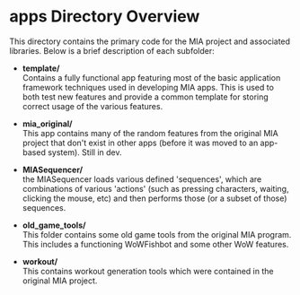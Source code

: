 # apps Directory Overview

This directory contains the primary code for the MIA project and associated libraries. Below is a brief description of each subfolder:
  
- **template/**  
  Contains a fully functional app featuring most of the basic application framework techniques used in developing MIA apps. This is used to both test new features and provide a common template for storing correct usage of the various features.

- **mia_original/**  
  This app contains many of the random features from the original MIA project that don't exist in other apps (before it was moved to an app-based system). Still in dev.

- **MIASequencer/**  
  the MIASequencer loads various defined 'sequences', which are combinations of various 'actions' (such as pressing characters, waiting, clicking the mouse, etc) and then performs those (or a subset of those) sequences.

- **old_game_tools/**  
  This folder contains some old game tools from the original MIA program. This includes a functioning WoWFishbot and some other WoW features.

- **workout/**  
  This contains workout generation tools which were contained in the original MIA project.
